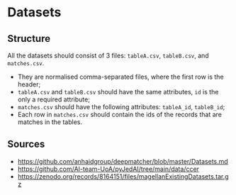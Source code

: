 # Datasets

## Structure

All the datasets should consist of 3 files: `tableA.csv`, `tableB.csv`, and `matches.csv`.

- They are normalised comma-separated files, where the first row is the header;
- `tableA.csv` and `tableB.csv` should have the same attributes, `id` is the only a required attribute;
- `matches.csv` should have the following attributes: `tableA_id`, `tableB_id`;
- Each row in `matches.csv` should contain the ids of the records that are matches in the tables.

## Sources
- https://github.com/anhaidgroup/deepmatcher/blob/master/Datasets.md
- https://github.com/AI-team-UoA/pyJedAI/tree/main/data/ccer
- https://zenodo.org/records/8164151/files/magellanExistingDatasets.tar.gz
